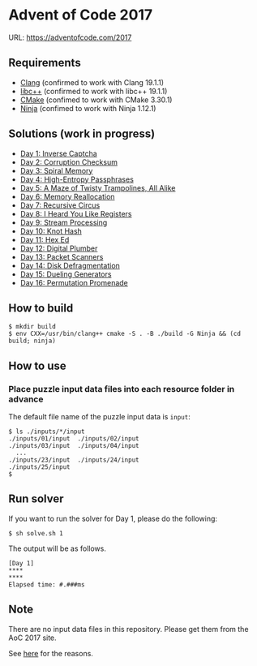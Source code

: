 # Advent of Code 2017

URL: https://adventofcode.com/2017

## Requirements

* [Clang](https://clang.llvm.org/) (confirmed to work with Clang 19.1.1)
* [libc++](https://libcxx.llvm.org/) (confirmed to work with libc++ 19.1.1)
* [CMake](https://cmake.org/) (confimed to work with CMake 3.30.1)
* [Ninja](https://ninja-build.org/) (confimed to work with Ninja 1.12.1)

## Solutions (work in progress)

* [Day 1: Inverse Captcha](./src/day01.cpp)
* [Day 2: Corruption Checksum](./src/day02.cpp)
* [Day 3: Spiral Memory](./src/day03.cpp)
* [Day 4: High-Entropy Passphrases](./src/day04.cpp)
* [Day 5: A Maze of Twisty Trampolines, All Alike](./src/day05.cpp)
* [Day 6: Memory Reallocation](./src/day06.cpp)
* [Day 7: Recursive Circus](./src/day07.cpp)
* [Day 8: I Heard You Like Registers](./src/day08.cpp)
* [Day 9: Stream Processing](./src/day09.cpp)
* [Day 10: Knot Hash](./src/day10.cpp)
* [Day 11: Hex Ed](./src/day11.cpp)
* [Day 12: Digital Plumber](./src/day12.cpp)
* [Day 13: Packet Scanners](./src/day13.cpp)
* [Day 14: Disk Defragmentation](./src/day14.cpp)
* [Day 15: Dueling Generators](./src/day15.cpp)
* [Day 16: Permutation Promenade](./src/day16.cpp)
<!--
* [Day 17: Spinlock](./src/day17.cpp)
* [Day 18: Duet](./src/day18.cpp)
* [Day 19: A Series of Tubes](./src/day19.cpp)
* [Day 20: Particle Swarm](./src/day20.cpp)
* [Day 21: Fractal Art](./src/day21.cpp)
* [Day 22: Sporifica Virus](./src/day22.cpp)
* [Day 23: Coprocessor Conflagration](./src/day23.cpp)
* [Day 24: Electromagnetic Moat](./src/day24.cpp)
* [Day 25: The Halting Problem](./src/day25.cpp)
-->

## How to build
```console
$ mkdir build
$ env CXX=/usr/bin/clang++ cmake -S . -B ./build -G Ninja && (cd build; ninja)
```


## How to use

### Place puzzle input data files into each resource folder in advance

The default file name of the puzzle input data is `input`:

```console
$ ls ./inputs/*/input
./inputs/01/input  ./inputs/02/input
./inputs/03/input  ./inputs/04/input
  ...
./inputs/23/input  ./inputs/24/input
./inputs/25/input
$
```

## Run solver
If you want to run the solver for Day 1, please do the following:
```console
$ sh solve.sh 1
```

The output will be as follows.
```console
[Day 1]
****
****
Elapsed time: #.###ms

```

## Note

There are no input data files in this repository.
Please get them from the AoC 2017 site.

See [here](https://adventofcode.com/about#faq_copying) for the reasons.
